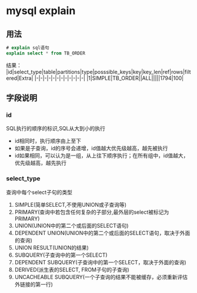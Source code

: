 # mysql explain
## 用法
```sql
# explain sql语句
explain select * from TB_ORDER
```
结果：	
|id|select_type|table|partitions|type|posssible_keys|key|key_len|ref|rows|filtered|Extra|
|-|-|-|-|-|-|-|-|-|-|-|-|
|1|SIMPLE|TB_ORDER|<null>|ALL|<null>|<null>|<null>|<null>|1794|100|<null>	

## 字段说明
### id
SQL执行的顺序的标识,SQL从大到小的执行
* id相同时，执行顺序由上至下
* 如果是子查询，id的序号会递增，id值越大优先级越高，越先被执行
* id如果相同，可以认为是一组，从上往下顺序执行；在所有组中，id值越大，优先级越高，越先执行

### select_type
查询中每个select子句的类型

1. SIMPLE(简单SELECT,不使用UNION或子查询等)
2. PRIMARY(查询中若包含任何复杂的子部分,最外层的select被标记为PRIMARY)
3. UNION(UNION中的第二个或后面的SELECT语句)
4. DEPENDENT UNION(UNION中的第二个或后面的SELECT语句，取决于外面的查询)
5. UNION RESULT(UNION的结果)
6. SUBQUERY(子查询中的第一个SELECT)
7. DEPENDENT SUBQUERY(子查询中的第一个SELECT，取决于外面的查询)
8. DERIVED(派生表的SELECT, FROM子句的子查询)
9. UNCACHEABLE SUBQUERY(一个子查询的结果不能被缓存，必须重新评估外链接的第一行)




